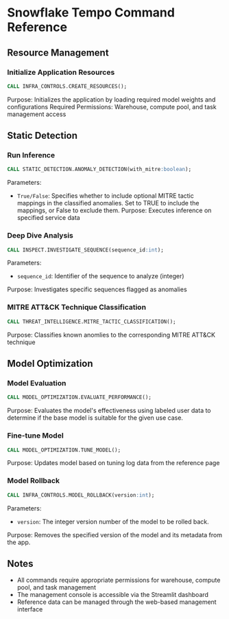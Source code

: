 # Snowflake Tempo Command Reference

## Resource Management

### Initialize Application Resources
```sql
CALL INFRA_CONTROLS.CREATE_RESOURCES();
```
Purpose: Initializes the application by loading required model weights and configurations
Required Permissions: Warehouse, compute pool, and task management access

## Static Detection

### Run Inference
```sql
CALL STATIC_DETECTION.ANOMALY_DETECTION(with_mitre:boolean);
```
Parameters:
- `True/False`: Specifies whether to include optional MITRE tactic mappings in the classified anomalies. Set to TRUE to include the mappings, or False to exclude them.
Purpose: Executes inference on specified service data

### Deep Dive Analysis
```sql
CALL INSPECT.INVESTIGATE_SEQUENCE(sequence_id:int);
```
Parameters:
- `sequence_id`: Identifier of the sequence to analyze (integer)
  
Purpose: Investigates specific sequences flagged as anomalies

### MITRE ATT&CK Technique Classification
```sql
CALL THREAT_INTELLIGENCE.MITRE_TACTIC_CLASSIFICATION();
```
Purpose: Classifies known anomlies to the corresponding MITRE ATT&CK technique

## Model Optimization

### Model Evaluation

```sql
CALL MODEL_OPTIMIZATION.EVALUATE_PERFORMANCE();
```
Purpose: Evaluates the model's effectiveness using labeled user data to determine if the base model is suitable for the given use case.

### Fine-tune Model
```sql
CALL MODEL_OPTIMIZATION.TUNE_MODEL();
```

Purpose: Updates model based on tuning log data from the reference page

### Model Rollback
```sql
CALL INFRA_CONTROLS.MODEL_ROLLBACK(version:int);
```
Parameters: 
- `version`: The integer version number of the model to be rolled back.
  
Purpose: Removes the specified version of the model and its metadata from the app.



## Notes
- All commands require appropriate permissions for warehouse, compute pool, and task management
- The management console is accessible via the Streamlit dashboard
- Reference data can be managed through the web-based management interface
